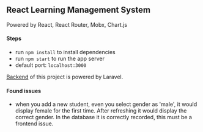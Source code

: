 ## React Learning Management System

Powered by React, React Router, Mobx, Chart.js

#### Steps
- run `npm install` to install dependencies
- run `npm start` to run the app server
- default port: `localhost:3000`

[Backend](https://github.com/dennisboys/laravel-lms-api) of this project is powered by Laravel.

#### Found issues

- when you add a new student, even you select gender as 'male', it would display female for the first time. After refreshing it would display the correct gender. In the database it is correctly recorded, this must be a frontend issue.
